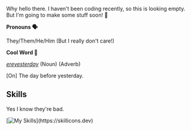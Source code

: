 Why hello there. I haven't been coding recently, so this is looking empty. But I'm going to make some stuff soon! 🔮



**Pronouns 🗣️**

They/Them/He/Him (But I really don't care!)

**Cool Word 📕**

[*ereyesterday*](https://en.wiktionary.org/wiki/ereyesterday) (Noun) (Adverb)

[On] The day before yesterday.

## Skills
Yes I know they're bad.

[![My Skills](https://skillicons.dev/icons?i=js,html,css,discord,bots,github,ps,py,)](https://skillicons.dev)